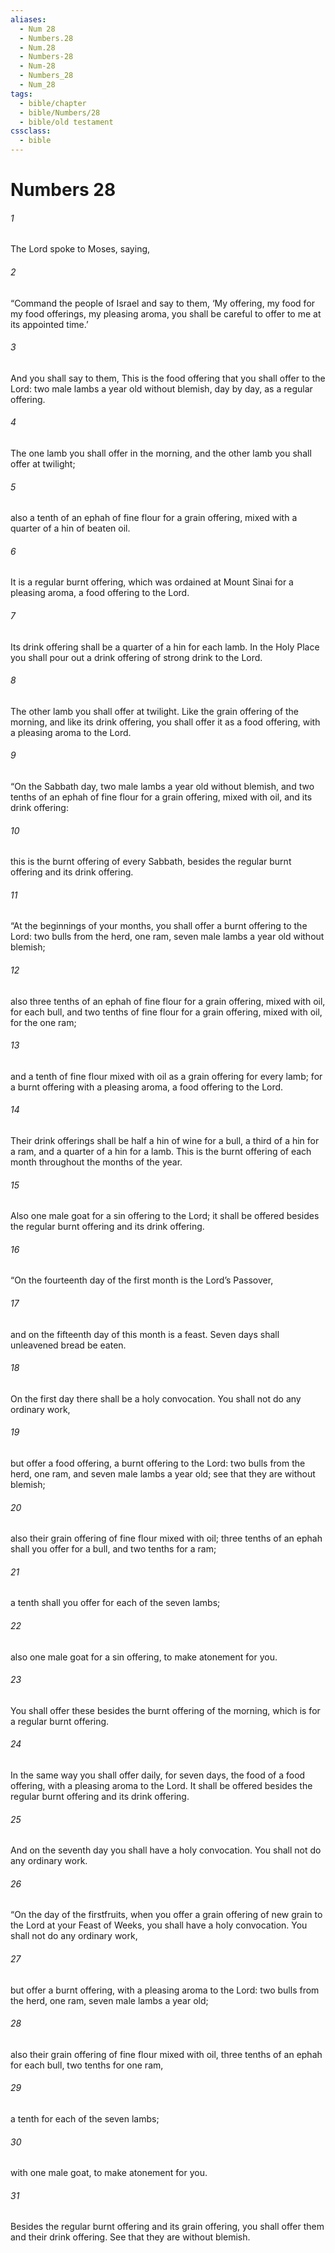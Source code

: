 ```yaml
---
aliases:
  - Num 28
  - Numbers.28
  - Num.28
  - Numbers-28
  - Num-28
  - Numbers_28
  - Num_28
tags:
  - bible/chapter
  - bible/Numbers/28
  - bible/old testament
cssclass:
  - bible
---
```


# Numbers 28

###### 1
The Lord spoke to Moses, saying,
###### 2
“Command the people of Israel and say to them, ‘My offering, my food for my food offerings, my pleasing aroma, you shall be careful to offer to me at its appointed time.’
###### 3
And you shall say to them, This is the food offering that you shall offer to the Lord: two male lambs a year old without blemish, day by day, as a regular offering.
###### 4
The one lamb you shall offer in the morning, and the other lamb you shall offer at twilight;
###### 5
also a tenth of an ephah of fine flour for a grain offering, mixed with a quarter of a hin of beaten oil.
###### 6
It is a regular burnt offering, which was ordained at Mount Sinai for a pleasing aroma, a food offering to the Lord.
###### 7
Its drink offering shall be a quarter of a hin for each lamb. In the Holy Place you shall pour out a drink offering of strong drink to the Lord.
###### 8
The other lamb you shall offer at twilight. Like the grain offering of the morning, and like its drink offering, you shall offer it as a food offering, with a pleasing aroma to the Lord.
###### 9
“On the Sabbath day, two male lambs a year old without blemish, and two tenths of an ephah of fine flour for a grain offering, mixed with oil, and its drink offering:
###### 10
this is the burnt offering of every Sabbath, besides the regular burnt offering and its drink offering.
###### 11
“At the beginnings of your months, you shall offer a burnt offering to the Lord: two bulls from the herd, one ram, seven male lambs a year old without blemish;
###### 12
also three tenths of an ephah of fine flour for a grain offering, mixed with oil, for each bull, and two tenths of fine flour for a grain offering, mixed with oil, for the one ram;
###### 13
and a tenth of fine flour mixed with oil as a grain offering for every lamb; for a burnt offering with a pleasing aroma, a food offering to the Lord.
###### 14
Their drink offerings shall be half a hin of wine for a bull, a third of a hin for a ram, and a quarter of a hin for a lamb. This is the burnt offering of each month throughout the months of the year.
###### 15
Also one male goat for a sin offering to the Lord; it shall be offered besides the regular burnt offering and its drink offering.
###### 16
“On the fourteenth day of the first month is the Lord’s Passover,
###### 17
and on the fifteenth day of this month is a feast. Seven days shall unleavened bread be eaten.
###### 18
On the first day there shall be a holy convocation. You shall not do any ordinary work,
###### 19
but offer a food offering, a burnt offering to the Lord: two bulls from the herd, one ram, and seven male lambs a year old; see that they are without blemish;
###### 20
also their grain offering of fine flour mixed with oil; three tenths of an ephah shall you offer for a bull, and two tenths for a ram;
###### 21
a tenth shall you offer for each of the seven lambs;
###### 22
also one male goat for a sin offering, to make atonement for you.
###### 23
You shall offer these besides the burnt offering of the morning, which is for a regular burnt offering.
###### 24
In the same way you shall offer daily, for seven days, the food of a food offering, with a pleasing aroma to the Lord. It shall be offered besides the regular burnt offering and its drink offering.
###### 25
And on the seventh day you shall have a holy convocation. You shall not do any ordinary work.
###### 26
“On the day of the firstfruits, when you offer a grain offering of new grain to the Lord at your Feast of Weeks, you shall have a holy convocation. You shall not do any ordinary work,
###### 27
but offer a burnt offering, with a pleasing aroma to the Lord: two bulls from the herd, one ram, seven male lambs a year old;
###### 28
also their grain offering of fine flour mixed with oil, three tenths of an ephah for each bull, two tenths for one ram,
###### 29
a tenth for each of the seven lambs;
###### 30
with one male goat, to make atonement for you.
###### 31
Besides the regular burnt offering and its grain offering, you shall offer them and their drink offering. See that they are without blemish.


